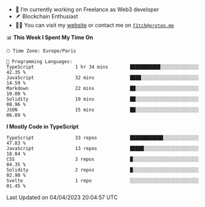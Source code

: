 - 🔭 I’m currently working on Freelance as Web3 developer
- 🪶 Blockchain Enthusiast
- 👨‍💻 You can visit my [website](https://f1tch.xyz) or contact me on [`f1tch@proton.me`](mailto:f1tch@proton.me)

<!--START_SECTION:waka-->
📊 **This Week I Spent My Time On** 

```text
🕑︎ Time Zone: Europe/Paris

💬 Programming Languages: 
TypeScript               1 hr 34 mins        ███████████░░░░░░░░░░░░░░   42.35 % 
JavaScript               32 mins             ████░░░░░░░░░░░░░░░░░░░░░   14.59 % 
Markdown                 22 mins             ██░░░░░░░░░░░░░░░░░░░░░░░   10.00 % 
Solidity                 19 mins             ██░░░░░░░░░░░░░░░░░░░░░░░   08.96 % 
JSON                     15 mins             ██░░░░░░░░░░░░░░░░░░░░░░░   06.89 % 
```

**I Mostly Code in TypeScript** 

```text
TypeScript               33 repos            ████████████░░░░░░░░░░░░░   47.83 % 
JavaScript               13 repos            █████░░░░░░░░░░░░░░░░░░░░   18.84 % 
CSS                      3 repos             █░░░░░░░░░░░░░░░░░░░░░░░░   04.35 % 
Solidity                 2 repos             █░░░░░░░░░░░░░░░░░░░░░░░░   02.90 % 
Svelte                   1 repo              ░░░░░░░░░░░░░░░░░░░░░░░░░   01.45 % 
```




 Last Updated on 04/04/2023 20:04:57 UTC
<!--END_SECTION:waka-->
